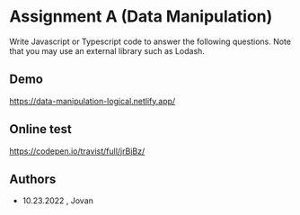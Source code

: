 
# Assignment A (Data Manipulation)

Write Javascript or Typescript code to answer the following questions. Note that you may use an external library such as Lodash.


## Demo

https://data-manipulation-logical.netlify.app/



## Online test

https://codepen.io/travist/full/jrBjBz/



## Authors

- 10.23.2022 , Jovan

